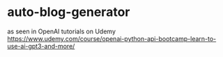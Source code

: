 # auto-blog-generator
as seen in OpenAI tutorials on Udemy https://www.udemy.com/course/openai-python-api-bootcamp-learn-to-use-ai-gpt3-and-more/
